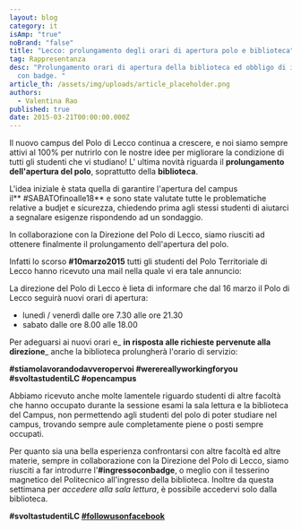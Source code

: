 ```yaml
---
layout: blog
category: it
isAmp: "true"
noBrand: "false"
title: "Lecco: prolungamento degli orari di apertura polo e biblioteca"
tag: Rappresentanza
desc: "Prolungamento orari di apertura della biblioteca ed obbligo di ingresso
  con badge. "
article_th: /assets/img/uploads/article_placeholder.png
authors:
  - Valentina Rao
published: true
date: 2015-03-21T00:00:00.000Z
---
```


Il nuovo campus del Polo di Lecco continua a crescere, e noi siamo sempre attivi al 100% per nutrirlo con le nostre idee per migliorare la condizione di tutti gli studenti che vi studiano! L' ultima novità riguarda il **prolungamento dell'apertura del polo**, soprattutto della **biblioteca**.

L'idea iniziale è stata quella di garantire l'apertura del campus il** #‎SABATOfinoalle18** e sono state valutate tutte le problematiche relative a budjet e sicurezza, chiedendo prima agli stessi studenti di aiutarci a segnalare esigenze rispondendo ad un sondaggio.

In collaborazione con la Direzione del Polo di Lecco, siamo riusciti ad ottenere finalmente il prolungamento dell'apertura del polo.

Infatti lo scorso **#10marzo2015** tutti gli studenti del Polo Territoriale di Lecco hanno ricevuto una mail nella quale vi era tale annuncio:

La direzione del Polo di Lecco è lieta di informare che dal 16 marzo il Polo di Lecco seguirà nuovi orari di apertura:

*   lunedì / venerdì dalle ore 7.30 alle ore 21.30
*   sabato dalle ore 8.00 alle 18.00

Per adeguarsi ai nuovi orari e_ **in risposta alle richieste pervenute alla direzione**_ anche la biblioteca prolungherà l'orario di servizio:

**#stiamolavorandodavveropervoi #werereallyworkingforyou #svoltastudentiLC #opencampus**

Abbiamo ricevuto anche molte lamentele riguardo studenti di altre facoltà che hanno occupato durante la sessione esami la sala lettura e la biblioteca del Campus, non permettendo agli studenti del polo di poter studiare nel campus, trovando sempre aule completamente piene o posti sempre occupati.

Per quanto sia una bella esperienza confrontarsi con altre facoltà ed altre materie, sempre in collaborazione con la Direzione del Polo di Lecco, siamo riusciti a far introdurre l'**#ingressoconbadge**, o meglio con il tesserino magnetico del Politecnico all'ingresso della biblioteca. Inoltre da questa settimana per _accedere alla sala lettura_, è possibile accedervi solo dalla biblioteca.

**#svoltastudentiLC [#followusonfacebook](https://www.facebook.com/pages/Svoltastudenti-LC/433833646704043)**

